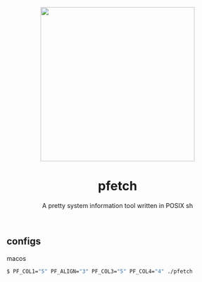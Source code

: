<p align="center"><img src="https://user-images.githubusercontent.com/6799467/65944518-68834d80-e421-11e9-9b14-6ca26a16108a.png" width="350px"></p>
<h1 align="center">pfetch</h1>
<p align="center">A pretty system information tool written in POSIX sh</p><br>

## configs

macos
```sh
$ PF_COL1="5" PF_ALIGN="3" PF_COL3="5" PF_COL4="4" ./pfetch
```
